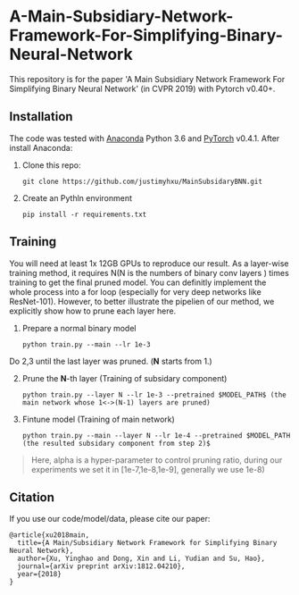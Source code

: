 # A-Main-Subsidiary-Network-Framework-For-Simplifying-Binary-Neural-Network
This repository is for the paper 'A Main Subsidiary Network Framework For Simplifying Binary Neural Network' (in CVPR 2019) with Pytorch v0.40+.

## Installation
The code was tested with [Anaconda](https://www.anaconda.com/download) Python 3.6 and [PyTorch]((http://pytorch.org/)) v0.4.1. After install Anaconda:

1. Clone this repo:

    ~~~ 
    git clone https://github.com/justimyhxu/MainSubsidaryBNN.git
    ~~~


2. Create an Pythln environment 
    ~~~
    pip install -r requirements.txt
    ~~~

## Training 

You will need at least 1x 12GB GPUs to reproduce our result. As a layer-wise training method, it requires  N(N is the numbers of binary conv layers ) times  training to get the final pruned model. You can definitly implement the whole process into a for loop (especially for very deep networks like ResNet-101). However, to better illustrate the pipelien of our method, we explicitly show how to prune each layer here.

1. Prepare a normal binary model

    ~~~
    python train.py --main --lr 1e-3
    ~~~
    
Do 2,3 until the last layer was pruned. (**N** starts from 1.)

2. Prune the **N**-th layer (Training of subsidary component)

    ~~~
    python train.py --layer N --lr 1e-3 --pretrained $MODEL_PATH$ (the main network whose 1<->(N-1) layers are pruned) 
    ~~~ 
3. Fintune model (Training of main network)

   ~~~
   python train.py --main --layer N --lr 1e-4 --pretrained $MODEL_PATH (the resulted subsidary component from step 2)$
   ~~~

>Here, alpha is a hyper-parameter to control pruning ratio, during our experiments we set it in [1e-7,1e-8,1e-9], generally we use 1e-8)

## Citation
If you use our code/model/data, please cite our paper:
```
@article{xu2018main,
  title={A Main/Subsidiary Network Framework for Simplifying Binary Neural Network},
  author={Xu, Yinghao and Dong, Xin and Li, Yudian and Su, Hao},
  journal={arXiv preprint arXiv:1812.04210},
  year={2018}
}
```


